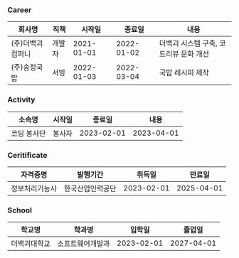 ### Career
|회사명|직책|시작일|종료일|내용|
|------|------|------|------|------|
|(주)더백괴컴퍼니|개발자|2021-01-01|2022-01-02|더백괴 시스템 구축, 코드리뷰 문화 개선|
|(주)송정국밥|서빙|2022-01-03|2022-03-04|국밥 레시피 제작|

### Activity
|소속명|시작일|종료일|내용|
|------|------|------|------|
|코딩 봉사단|봉사자|2023-02-01|2023-04-01|

### Ceritificate
|자격증명|발행기간|취득일|만료일|
|------|------|------|------|
|정보처리기능사|한국산업인력공단|2023-02-01|2025-04-01|

### School
|학교명|학과명|입학일|졸업일|
|------|------|------|------|
|더백괴대학교|소프트웨어개발과|2023-02-01|2027-04-01|

